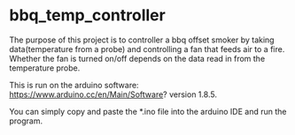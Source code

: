 # bbq_temp_controller

The purpose of this project is to controller a bbq offset smoker by taking data(temperature from a probe) and controlling a fan that feeds air to a fire. Whether the fan is turned on/off depends on the data read in from the temperature probe.

This is run on the arduino software: https://www.arduino.cc/en/Main/Software? version 1.8.5.

You can simply copy and paste the *.ino file into the arduino IDE and run the program.


